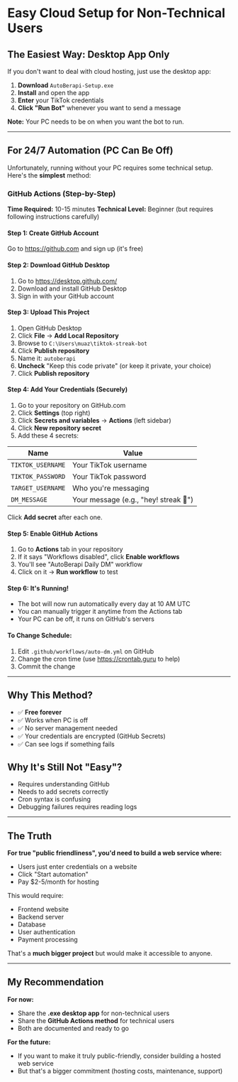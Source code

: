 # Easy Cloud Setup for Non-Technical Users

## The Easiest Way: Desktop App Only

If you don't want to deal with cloud hosting, just use the desktop app:

1. **Download** `AutoBerapi-Setup.exe`
2. **Install** and open the app
3. **Enter** your TikTok credentials
4. **Click "Run Bot"** whenever you want to send a message

**Note:** Your PC needs to be on when you want the bot to run.

---

## For 24/7 Automation (PC Can Be Off)

Unfortunately, running without your PC requires some technical setup. Here's the **simplest** method:

### GitHub Actions (Step-by-Step)

**Time Required:** 10-15 minutes
**Technical Level:** Beginner (but requires following instructions carefully)

#### Step 1: Create GitHub Account
Go to https://github.com and sign up (it's free)

#### Step 2: Download GitHub Desktop
1. Go to https://desktop.github.com/
2. Download and install GitHub Desktop
3. Sign in with your GitHub account

#### Step 3: Upload This Project
1. Open GitHub Desktop
2. Click **File** → **Add Local Repository**
3. Browse to `C:\Users\muaz\tiktok-streak-bot`
4. Click **Publish repository**
5. Name it: `autoberapi`
6. **Uncheck** "Keep this code private" (or keep it private, your choice)
7. Click **Publish repository**

#### Step 4: Add Your Credentials (Securely)
1. Go to your repository on GitHub.com
2. Click **Settings** (top right)
3. Click **Secrets and variables** → **Actions** (left sidebar)
4. Click **New repository secret**
5. Add these 4 secrets:

| Name | Value |
|------|-------|
| `TIKTOK_USERNAME` | Your TikTok username |
| `TIKTOK_PASSWORD` | Your TikTok password |
| `TARGET_USERNAME` | Who you're messaging |
| `DM_MESSAGE` | Your message (e.g., "hey! streak 💅") |

Click **Add secret** after each one.

#### Step 5: Enable GitHub Actions
1. Go to **Actions** tab in your repository
2. If it says "Workflows disabled", click **Enable workflows**
3. You'll see "AutoBerapi Daily DM" workflow
4. Click on it → **Run workflow** to test

#### Step 6: It's Running!
- The bot will now run automatically every day at 10 AM UTC
- You can manually trigger it anytime from the Actions tab
- Your PC can be off, it runs on GitHub's servers

#### To Change Schedule:
1. Edit `.github/workflows/auto-dm.yml` on GitHub
2. Change the cron time (use https://crontab.guru to help)
3. Commit the change

---

## Why This Method?
- ✅ **Free forever**
- ✅ Works when PC is off
- ✅ No server management needed
- ✅ Your credentials are encrypted (GitHub Secrets)
- ✅ Can see logs if something fails

## Why It's Still Not "Easy"?
- Requires understanding GitHub
- Needs to add secrets correctly
- Cron syntax is confusing
- Debugging failures requires reading logs

---

## The Truth

**For true "public friendliness", you'd need to build a web service where:**
- Users just enter credentials on a website
- Click "Start automation"
- Pay $2-5/month for hosting

This would require:
- Frontend website
- Backend server
- Database
- User authentication
- Payment processing

That's a **much bigger project** but would make it accessible to anyone.

---

## My Recommendation

**For now:**
- Share the **.exe desktop app** for non-technical users
- Share the **GitHub Actions method** for technical users
- Both are documented and ready to go

**For the future:**
- If you want to make it truly public-friendly, consider building a hosted web service
- But that's a bigger commitment (hosting costs, maintenance, support)
